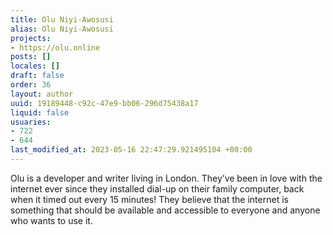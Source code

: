 ```yaml
---
title: Olu Niyi-Awosusi
alias: Olu Niyi-Awosusi
projects:
- https://olu.online
posts: []
locales: []
draft: false
order: 36
layout: author
uuid: 19189448-c92c-47e9-bb06-296d75438a17
liquid: false
usuaries:
- 722
- 644
last_modified_at: 2023-05-16 22:47:29.921495104 +00:00
---
```


<p style="text-align:start">Olu is a developer and writer living in London. They’ve been in love with the internet ever since they installed dial-up on their family computer, back when it timed out every 15 minutes! They believe that the internet is something that should be available and accessible to everyone and anyone who wants to use it.</p>